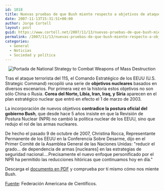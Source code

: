 ```yaml
---
id: 1018
title: Nuevas pruebas de que Bush miente respecto a objetivos de ataque nuclear
date: 2007-11-13T15:31:51+00:00
author: Jorge Cortell
layout: post
guid: https://www.cortell.net/2007/11/13/nuevas-pruebas-de-que-bush-miente-respecto-a-objetivos-de-ataque-nuclear/
permalink: /2007/11/13/nuevas-pruebas-de-que-bush-miente-respecto-a-objetivos-de-ataque-nuclear/
categories:
  - General
  - Noticias
  - Sociedad y polí­tica
---
```

<div style="text-align: center">
  <img alt="Portada de National Strategy to Combat Weapons of Mass Destruction" title="Portada de National Strategy to Combat Weapons of Mass Destruction" src="https://www.fas.org/blog/ssp/images/wmdstrat.jpg" />
</div>

Tras el ataque terrorista del 11S, el Comando Estratégico de los EEUU (U.S. Strategic Command) recopiló una serie de **objetivos nucleares** basados en diversos escenarios. Por primera vez en la historia estos objetivos no son sólo China o Rusia. **Corea del Norte, Libia, Iran, Iraq, y Siria** aparecen en el plan estratégico nuclear que entró en efecto el 1 de marzo de 2003.

La incorporación de nuevos objetivos **contradice la postura oficial del gobierno Bush**, que desde hace 5 años insiste en que la Revisión de Postura Nuclear (NPR) no cambió la polí­tica nuclear de los EEUU, sino que redujo el rol de las armas nucleares.

De hecho el pasado 9 de octubre de 2007, Christina Rocca, Representante Permanente de los EEUU en la Conferencia Sobre Desarme, dijo en el Primer Comité de la Asamblea General de las Naciones Unidas: "reducir el grado... de dependencia de armas [nucleares] en las estrategias de seguridad nacional....Precisamente el nuevo enfoque personificado por el NPR ha permitido las reducciones hitóricas que continuamos hoy en dí­a."

Descarga el <a target="_blank" title="REvision 3" href="https://www.fas.org/blog/ssp/united_states/revision03.pdf">documento en PDF</a> y comprueba por tí­ mismo cómo nos miente Bush.

<a target="_blank" title="FAS" href="https://www.fas.org/blog/ssp/2007/11/white_house_guidance_led_to_ne.php">Fuente</a>: Federación Americana de Cientí­ficos.